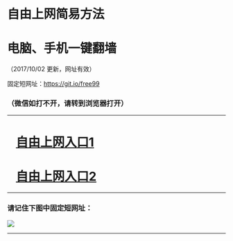 ﻿# 自由上网简易方法

# 电脑、手机一键翻墙

（2017/10/02 更新，网址有效）

固定短网址：https://git.io/free99

### （微信如打不开，请转到浏览器打开）


***





# &nbsp;&nbsp; <a href="http://ft159111636.fwtz-zhenx1001.xyz/fwqtz01.html?t=10020016568 " target="_blank">自由上网入口1</a>
# &nbsp;&nbsp; <a href="http://ft868927243.fw-tzzhen1002.xyz/fwqtz02.html?t=100200121847 " target="_blank">自由上网入口2</a>
***

### 请记住下图中固定短网址：

<img src="https://s3-us-west-2.amazonaws.com/fwq-1001/yjfq-20170905okok.png" /> 


***


